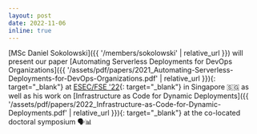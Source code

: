 ```yaml
---
layout: post
date: 2022-11-06
inline: true
---
```


[MSc Daniel Sokolowski]({{ '/members/sokolowski' | relative_url }})
will present our paper [Automating Serverless Deployments for DevOps Organizations]({{ '/assets/pdf/papers/2021_Automating-Serverless-Deployments-for-DevOps-Organizations.pdf' | relative_url }}){: target="_blank"}
at [ESEC/FSE '22](https://2022.esec-fse.org/){: target="_blank"} in Singapore 🇸🇬 as well as his work on
[Infrastructure as Code for Dynamic Deployments]({{ '/assets/pdf/papers/2022_Infrastructure-as-Code-for-Dynamic-Deployments.pdf' | relative_url }}){: target="_blank"}
at the co-located doctoral symposium 🗣️📊